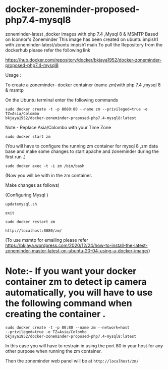 # docker-zoneminder-proposed-php7.4-mysql8
zoneminder-latest ,docker images with php 7.4 ,Mysql 8 &amp; MSMTP
Based on Iconnor's Zoneminder 
This image has been created on ubuntu:impish1  with zoneminder-latest/ubuntu impish1  main
To pull the Repository from the dockerhub
please refer the following link

https://hub.docker.com/repository/docker/bkjaya1952/docker-zoneminder-proposed-php7.4-mysql8


Usage :

To create a zoneminder- docker container (name zm)with php 7.4 ,mysql 8 & msmtp

On the Ubuntu terminal enter the following commands

<code>sudo docker create -t -p 8080:80 --name zm --privileged=true -e TZ=Asia/Colombo bkjaya1952/docker-zoneminder-proposed-php7.4-mysql8:latest</code>

Note:- Replace Asia/Colombo  with your Time Zone 

<code>sudo docker start zm</code>

(You will have to configure the running zm container for mysql 8 ,zm data base and make some changes to start apache and zoneminder during the first run .)

<code>sudo docker exec -t -i zm /bin/bash</code>

(Now  you will be with in the zm container.

Make changes as follows)

(Configuring Mysql )

<code>updatemysql.sh</code>

<code>exit</code>

<code>sudo docker restart zm</code>

<code>http://localhost:8080/zm/</code>

(To use msmtp for emailing please refer https://bkjaya.wordpress.com/2020/12/24/how-to-install-the-latest-zoneminder-master-latest-on-ubuntu-20-04-using-a-docker-image/)



# Note:- If you want your docker container zm to detect ip camera automatically, you will have to use the following command when creating the container .

<code>sudo docker create -t -p 80:80 --name zm --network=host --privileged=true -e TZ=Asia/Colombo bkjaya1952/docker-zoneminder-proposed-php7.4-mysql8:latest</code>

In this case you will have to restrain in using the port 80 in your host for any other purpose when running the zm container.

Then the zoneminder web panel will be at <code>http://localhost/zm/</code>






